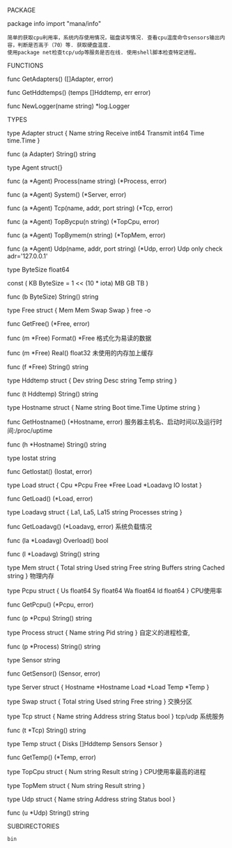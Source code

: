 PACKAGE

package info
    import "mana/info"

    简单的获取cpu利用率，系统内存使用情况，磁盘读写情况. 查看cpu温度命令sensors输出内容，判断是否高于（70）等. 获取硬盘温度.
    使用package net检查tcp/udp等服务是否在线. 使用shell脚本检查特定进程。

FUNCTIONS

func GetAdapters() ([]Adapter, error)

func GetHddtemps() (temps []Hddtemp, err error)

func NewLogger(name string) *log.Logger


TYPES

type Adapter struct {
    Name     string
    Receive  int64
    Transmit int64
    Time     time.Time
}

func (a Adapter) String() string

type Agent struct{}

func (a *Agent) Process(name string) (*Process, error)

func (a *Agent) System() (*Server, error)

func (a *Agent) Tcp(name, addr, port string) (*Tcp, error)

func (a *Agent) TopBycpu(n string) (*TopCpu, error)

func (a *Agent) TopBymem(n string) (*TopMem, error)

func (a *Agent) Udp(name, addr, port string) (*Udp, error)
    Udp only check adr='127.0.0.1'

type ByteSize float64

const (
    KB ByteSize = 1 << (10 * iota)
    MB
    GB
    TB
)

func (b ByteSize) String() string

type Free struct {
    Mem  Mem
    Swap Swap
}
    free -o

func GetFree() (*Free, error)

func (m *Free) Format() *Free
    格式化为易读的数据

func (m *Free) Real() float32
    未使用的内存加上缓存

func (f *Free) String() string

type Hddtemp struct {
    Dev  string
    Desc string
    Temp string
}

func (t Hddtemp) String() string

type Hostname struct {
    Name   string
    Boot   time.Time
    Uptime string
}

func GetHostname() (*Hostname, error)
    服务器主机名、启动时间以及运行时间:/proc/uptime

func (h *Hostname) String() string

type Iostat string

func GetIostat() (Iostat, error)

type Load struct {
    Cpu  *Pcpu
    Free *Free
    Load *Loadavg
    IO   Iostat
}

func GetLoad() (*Load, error)

type Loadavg struct {
    La1, La5, La15 string
    Processes      string
}

func GetLoadavg() (*Loadavg, error)
    系统负载情况

func (la *Loadavg) Overload() bool

func (l *Loadavg) String() string

type Mem struct {
    Total   string
    Used    string
    Free    string
    Buffers string
    Cached  string
}
    物理内存

type Pcpu struct {
    Us float64
    Sy float64
    Wa float64
    Id float64
}
    CPU使用率

func GetPcpu() (*Pcpu, error)

func (p *Pcpu) String() string

type Process struct {
    Name string
    Pid  string
}
    自定义的进程检查,

func (p *Process) String() string

type Sensor string

func GetSensor() (Sensor, error)

type Server struct {
    Hostname *Hostname
    Load     *Load
    Temp     *Temp
}

type Swap struct {
    Total string
    Used  string
    Free  string
}
    交换分区

type Tcp struct {
    Name    string
    Address string
    Status  bool
}
    tcp/udp 系统服务

func (t *Tcp) String() string

type Temp struct {
    Disks   []Hddtemp
    Sensors Sensor
}

func GetTemp() (*Temp, error)

type TopCpu struct {
    Num    string
    Result string
}
    CPU使用率最高的进程

type TopMem struct {
    Num    string
    Result string
}

type Udp struct {
    Name    string
    Address string
    Status  bool
}

func (u *Udp) String() string


SUBDIRECTORIES

	bin

